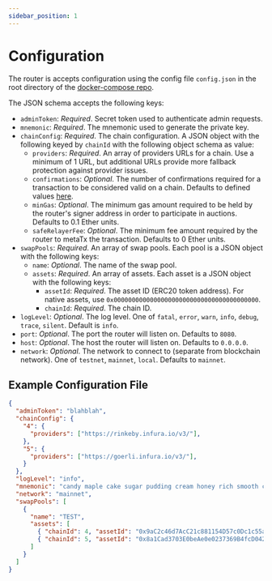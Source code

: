 ```yaml
---
sidebar_position: 1
---
```


# Configuration

The router is accepts configuration using the config file `config.json` in the root directory of the [docker-compose repo](https://github.com/connext/nxtp-router-docker-compose).

The JSON schema accepts the following keys:

- `adminToken`: _Required_. Secret token used to authenticate admin requests.
- `mnemonic`: _Required_. The mnemonic used to generate the private key.
- `chainConfig`: _Required_. The chain configuration. A JSON object with the following keyed by `chainId` with the following object schema as value:
  - `providers`: _Required_. An array of providers URLs for a chain. Use a minimum of 1 URL, but additional URLs provide more fallback protection against provider issues.
  - `confirmations`: _Optional_. The number of confirmations required for a transaction to be considered valid on a chain. Defaults to defined values [here](https://github.com/connext/chaindata/blob/29cc0250aff398cdf9326dcb7698d291f3e3015a/crossChain.json).
  - `minGas`: _Optional_. The minimum gas amount required to be held by the router's signer address in order to participate in auctions. Defaults to 0.1 Ether units.
  - `safeRelayerFee`: _Optional_. The minimum fee amount required by the router to metaTx the transaction. Defaults to 0 Ether units.
- `swapPools`: _Required_. An array of swap pools. Each pool is a JSON object with the following keys:
  - `name`: _Optional_. The name of the swap pool.
  - `assets`: _Required_. An array of assets. Each asset is a JSON object with the following keys:
    - `assetId`: _Required_. The asset ID (ERC20 token address). For native assets, use `0x0000000000000000000000000000000000000000`.
    - `chainId`: _Required_. The chain ID.
- `logLevel`: _Optional_. The log level. One of `fatal`, `error`, `warn`, `info`, `debug`, `trace`, `silent`. Default is `info`.
- `port`: _Optional_. The port the router will listen on. Defaults to `8080`.
- `host`: _Optional_. The host the router will listen on. Defaults to `0.0.0.0`.
- `network`: _Optional_. The network to connect to (separate from blockchain network). One of `testnet`, `mainnet`, `local`. Defaults to `mainnet`.

## Example Configuration File

```json
{
  "adminToken": "blahblah",
  "chainConfig": {
    "4": {
      "providers": ["https://rinkeby.infura.io/v3/"],
    },
    "5": {
      "providers": ["https://goerli.infura.io/v3/"],
    }
  },
  "logLevel": "info",
  "mnemonic": "candy maple cake sugar pudding cream honey rich smooth crumble sweet treat",
  "network": "mainnet",
  "swapPools": [
    {
      "name": "TEST",
      "assets": [
        { "chainId": 4, "assetId": "0x9aC2c46d7AcC21c881154D57c0Dc1c55a3139198" },
        { "chainId": 5, "assetId": "0x8a1Cad3703E0beAe0e0237369B4fcD04228d1682" }
      ]
    }
  ]
}

```